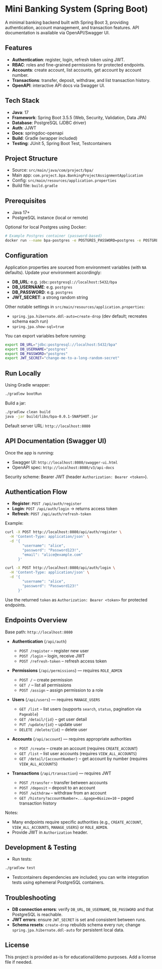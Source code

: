 # Mini Banking System (Spring Boot)

A minimal banking backend built with Spring Boot 3, providing authentication, account management, and transaction features. API documentation is available via OpenAPI/Swagger UI.

## Features

- __Authentication__: register, login, refresh token using JWT.
- __RBAC__: roles and fine-grained permissions for protected endpoints.
- __Accounts__: create account, list accounts, get account by account number.
- __Transactions__: transfer, deposit, withdraw, and list transaction history.
- __OpenAPI__: interactive API docs via Swagger UI.

## Tech Stack

- __Java__: 17
- __Framework__: Spring Boot 3.5.5 (Web, Security, Validation, Data JPA)
- __Database__: PostgreSQL (JDBC driver)
- __Auth__: JJWT
- __Docs__: springdoc-openapi
- __Build__: Gradle (wrapper included)
- __Testing__: JUnit 5, Spring Boot Test, Testcontainers

## Project Structure

- Source: `src/main/java/com/project/bpa/`
- Main app: `com.project.bpa.BankingProjectAssignmentApplication`
- Config: `src/main/resources/application.properties`
- Build file: `build.gradle`

## Prerequisites

- Java 17+
- PostgreSQL instance (local or remote)

Optional for local Postgres using Docker:

```bash
# Example Postgres container (password-based)
docker run --name bpa-postgres -e POSTGRES_PASSWORD=postgres -e POSTGRES_DB=bpa -p 5432:5432 -d postgres:16
```

## Configuration

Application properties are sourced from environment variables (with `NA` defaults). Update your environment accordingly:

- __DB_URL__: e.g. `jdbc:postgresql://localhost:5432/bpa`
- __DB_USERNAME__: e.g. `postgres`
- __DB_PASSWORD__: e.g. `postgres`
- __JWT_SECRET__: a strong random string

Other notable settings in `src/main/resources/application.properties`:

- `spring.jpa.hibernate.ddl-auto=create-drop` (dev default; recreates schema each run)
- `spring.jpa.show-sql=true`

You can export variables before running:

```bash
export DB_URL="jdbc:postgresql://localhost:5432/bpa"
export DB_USERNAME="postgres"
export DB_PASSWORD="postgres"
export JWT_SECRET="change-me-to-a-long-random-secret"
```

## Run Locally

Using Gradle wrapper:

```bash
./gradlew bootRun
```

Build a jar:

```bash
./gradlew clean build
java -jar build/libs/bpa-0.0.1-SNAPSHOT.jar
```

Default server URL: `http://localhost:8080`

## API Documentation (Swagger UI)

Once the app is running:

- Swagger UI: `http://localhost:8080/swagger-ui.html`
- OpenAPI spec: `http://localhost:8080/v3/api-docs`

Security scheme: Bearer JWT (header `Authorization: Bearer <token>`).

## Authentication Flow

- __Register__: `POST /api/auth/register`
- __Login__: `POST /api/auth/login` → returns access token
- __Refresh__: `POST /api/auth/refresh-token`

Example:

```bash
curl -X POST http://localhost:8080/api/auth/register \
  -H 'Content-Type: application/json' \
  -d '{
        "username": "alice",
        "password": "Password123!",
        "email": "alice@example.com"
      }'

curl -X POST http://localhost:8080/api/auth/login \
  -H 'Content-Type: application/json' \
  -d '{
        "username": "alice",
        "password": "Password123!"
      }'
```

Use the returned `token` as `Authorization: Bearer <token>` for protected endpoints.

## Endpoints Overview

Base path: `http://localhost:8080`

- __Authentication__ (`/api/auth`)
  - `POST /register` – register new user
  - `POST /login` – login, receive JWT
  - `POST /refresh-token` – refresh access token

- __Permissions__ (`/api/permissions`) — requires `ROLE_ADMIN`
  - `POST /` – create permission
  - `GET /` – list all permissions
  - `POST /assign` – assign permission to a role

- __Users__ (`/api/users`) — requires `MANAGE_USERS`
  - `GET /list` – list users (supports `search`, `status`, pagination via `Pageable`)
  - `GET /detail/{id}` – get user detail
  - `PUT /update/{id}` – update user
  - `DELETE /delete/{id}` – delete user

- __Accounts__ (`/api/account`) — requires appropriate authorities
  - `POST /create` – create an account (requires `CREATE_ACCOUNT`)
  - `GET /list` – list user accounts (requires `VIEW_ALL_ACCOUNTS`)
  - `GET /detail/{accountNumber}` – get account by number (requires `VIEW_ALL_ACCOUNTS`)

- __Transactions__ (`/api/transaction`) — requires JWT
  - `POST /transfer` – transfer between accounts
  - `POST /deposit` – deposit to an account
  - `POST /withdraw` – withdraw from an account
  - `GET /history?accountNumber=...&page=0&size=10` – paged transaction history

Notes:
- Many endpoints require specific authorities (e.g., `CREATE_ACCOUNT`, `VIEW_ALL_ACCOUNTS`, `MANAGE_USERS`) or `ROLE_ADMIN`.
- Provide JWT in `Authorization` header.

## Development & Testing

- Run tests:

```bash
./gradlew test
```

- Testcontainers dependencies are included; you can write integration tests using ephemeral PostgreSQL containers.

## Troubleshooting

- __DB connection errors__: verify `DB_URL`, `DB_USERNAME`, `DB_PASSWORD` and that PostgreSQL is reachable.
- __JWT errors__: ensure `JWT_SECRET` is set and consistent between runs.
- __Schema resets__: `create-drop` rebuilds schema every run; change `spring.jpa.hibernate.ddl-auto` for persistent local data.

## License

This project is provided as-is for educational/demo purposes. Add a license file if needed.
